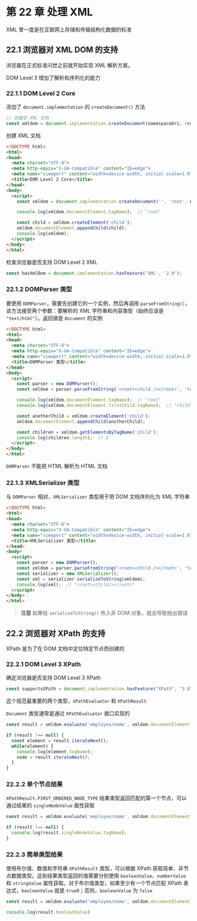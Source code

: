 # 第 22 章 处理 XML

XML 曾一度是在互联网上存储和传输结构化数据的标准

## 22.1 浏览器对 XML DOM 的支持

浏览器在正式标准问世之前就开始实现 XML 解析方案。

DOM Level 3 增加了解析和序列化的能力

### 22.1.1 DOM Level 2 Core

添加了 `document.implementation` 的 `createDocument()` 方法

```js
// 创建空 XML 文档
const xmldom = document.implementation.createDocument(namespaceUri, root, doctype);
```



创建 XML 文档

```html
<!DOCTYPE html>
<html>
<head>
  <meta charset="UTF-8">
  <meta http-equiv="X-UA-Compatible" content="IE=edge">
  <meta name="viewport" content="width=device-width, initial-scale=1.0">
  <title>DOM Level 2 Core</title>
</head>
<body>
  <script>
    const xmldom = document.implementation.createDocument('', 'root', null);

    console.log(xmldom.documentElement.tagName);  // "root"

    const child = xmldom.createElement('child');
    xmldom.documentElement.appendChild(child);
    console.log(xmldom);
  </script>
</body>
</html>
```



检查浏览器是否支持 DOM Level 2 XML

```js
const hasXmlDom = document.implementation.hasFeature('XML', '2.0');
```



### 22.1.2 DOMParser 类型

要使用 `DOMParser`，需要先创建它的一个实例，然后再调用 `parseFromString()`，该方法接受两个参数：要解析的 XML 字符串和内容类型（始终应该是 `"text/html"`）。返回值是 `Document` 的实例

```html
<!DOCTYPE html>
<html>
<head>
  <meta charset="UTF-8">
  <meta http-equiv="X-UA-Compatible" content="IE=edge">
  <meta name="viewport" content="width=device-width, initial-scale=1.0">
  <title>DOMParser 类型</title>
</head>
<body>
  <script>
    const parser = new DOMParser();
    const xmldom = parser.parseFromString('<root><child /></root>', 'text/xml');

    console.log(xmldom.documentElement.tagName);  // "root"
    console.log(xmldom.documentElement.firstChild.tagName);  // "child"

    const anotherChild = xmldom.createElement('child');
    xmldom.documentElement.appendChild(anotherChild);

    const children = xmldom.getElementsByTagName('child');
    console.log(children.length);  // 2
  </script>
</body>
</html>
```



`DOMParser` 不能把 HTML 解析为 HTML 文档

### 22.1.3 XMLSerializer 类型

与 `DOMParser` 相对，`XMLSerializer` 类型用于把 DOM 文档序列化为 XML 字符串

```html
<!DOCTYPE html>
<html>
<head>
  <meta charset="UTF-8">
  <meta http-equiv="X-UA-Compatible" content="IE=edge">
  <meta name="viewport" content="width=device-width, initial-scale=1.0">
  <title>XMLSerializer 类型</title>
</head>
<body>
  <script>
    const parser = new DOMParser();
    const xmldom = parser.parseFromString('<root><child /></root>', 'text/xml');
    const serializer = new XMLSerializer();
    const xml = serializer.serializeToString(xmldom);
    console.log(xml);  // "<root><child/></root>"
  </script>
</body>
</html>
```



> **注意** 如果给 `serializeToString()` 传入非 DOM 对象，就会导致抛出错误

## 22.2 浏览器对 XPath 的支持

XPath 是为了在 DOM 文档中定位特定节点而创建的

### 22.2.1 DOM Level 3 XPath

确定浏览器是否支持 DOM Level 3 XPath

```js
const supportsXPath = document.implementation.hasFeature("XPath", "3.0");
```



这个规范最重要的两个类型，`XPathEvaluator` 和 `XPathResult`

`Document` 类型通常是通过 `XPathEvaluator` 接口实现的

```js
const result = xmldom.evaluate('employee/name', xmldom.documentElement, null, XPathResult.ORDERED_NODE_ITERATOR_TYPE, null);

if (result !== null) {
  const element = result.iterateNext();
  while(element) {
    console.log(element.tagName);
    node = result.iterateNext();
  }
}
```



### 22.2.2 单个节点结果

`XPathResult.FIRST_ORDERED_NODE_TYPE` 结果类型返回匹配的第一个节点，可以通过结果的 `singleNodeValue` 属性获取

```js
const result = xmldom.evaluate('employee/name', xmldom.documentElement, null, XPathResult.FIRST_ORDERED_NODE_TYPE, null);

if (result !== null) {
  console.log(result.singleNodeValue.tagName);
}
```



### 22.2.3 简单类型结果

使用布尔值、数值和字符串 `XPathResult` 类型，可以根据 XPath 获取简单、非节点数据类型。这些结果类型返回的值需要分别使用 `booleanValue`、`numberValue` 和 `stringValue` 属性获取。对于布尔值类型，如果至少有一个节点匹配 XPath 表达式，`booleanValue` 就是 `true0`；否则，`booleanValue` 为 `false`

```js
const result = xmldom.evaluate('employee/name', xmldom.documentElement, null, XPathResult.BOOLEAN_TYPE, null);

console.log(result.booleanValue)
```

